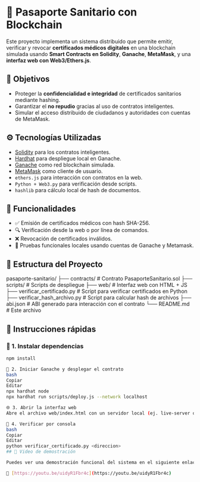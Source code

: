 # 🧬 Pasaporte Sanitario con Blockchain

Este proyecto implementa un sistema distribuido que permite emitir, verificar y revocar **certificados médicos digitales** en una blockchain simulada usando **Smart Contracts en Solidity**, **Ganache**, **MetaMask**, y una **interfaz web con Web3/Ethers.js**.

## 📌 Objetivos

- Proteger la **confidencialidad e integridad** de certificados sanitarios mediante hashing.
- Garantizar el **no repudio** gracias al uso de contratos inteligentes.
- Simular el acceso distribuido de ciudadanos y autoridades con cuentas de MetaMask.

## ⚙️ Tecnologías Utilizadas

- [Solidity](https://soliditylang.org/) para los contratos inteligentes.
- [Hardhat](https://hardhat.org/) para despliegue local en Ganache.
- [Ganache](https://trufflesuite.com/ganache/) como red blockchain simulada.
- [MetaMask](https://metamask.io/) como cliente de usuario.
- `ethers.js` para interacción con contratos en la web.
- `Python + Web3.py` para verificación desde scripts.
- `hashlib` para cálculo local de hash de documentos.

## 🚀 Funcionalidades

- ✅ Emisión de certificados médicos con hash SHA-256.
- 🔍 Verificación desde la web o por línea de comandos.
- ❌ Revocación de certificados inválidos.
- 🧪 Pruebas funcionales locales usando cuentas de Ganache y Metamask.

## 📂 Estructura del Proyecto
pasaporte-sanitario/
├── contracts/ # Contrato PasaporteSanitario.sol
├── scripts/ # Scripts de despliegue
├── web/ # Interfaz web con HTML + JS
├── verificar_certificado.py # Script para verificar certificados en Python
├── verificar_hash_archivo.py # Script para calcular hash de archivos
├── abi.json # ABI generado para interacción con el contrato
└── README.md # Este archivo


## 🧪 Instrucciones rápidas

### 🔧 1. Instalar dependencias

```bash
npm install

🚀 2. Iniciar Ganache y desplegar el contrato
bash
Copiar
Editar
npx hardhat node
npx hardhat run scripts/deploy.js --network localhost

🌐 3. Abrir la interfaz web
Abre el archivo web/index.html con un servidor local (ej. live-server o python3 -m http.server).

🧪 4. Verificar por consola
bash
Copiar
Editar
python verificar_certificado.py <direccion>
## 🎥 Video de demostración

Puedes ver una demostración funcional del sistema en el siguiente enlace:

🔗 [https://youtu.be/uidyR1Fbr4c](https://youtu.be/uidyR1Fbr4c)



